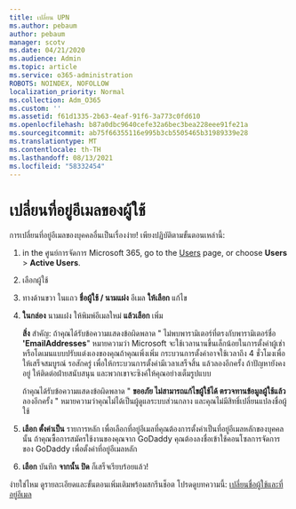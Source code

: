 ```yaml
---
title: เปลี่ยน UPN
ms.author: pebaum
author: pebaum
manager: scotv
ms.date: 04/21/2020
ms.audience: Admin
ms.topic: article
ms.service: o365-administration
ROBOTS: NOINDEX, NOFOLLOW
localization_priority: Normal
ms.collection: Adm_O365
ms.custom: ''
ms.assetid: f61d1335-2b63-4eaf-91f6-3a773c0fd610
ms.openlocfilehash: b87a0dbc9640cefe32a6bec3bea228eee91fe21a
ms.sourcegitcommit: ab75f66355116e995b3cb5505465b31989339e28
ms.translationtype: MT
ms.contentlocale: th-TH
ms.lasthandoff: 08/13/2021
ms.locfileid: "58332454"
---
```

# <a name="change-a-users-email-address"></a>เปลี่ยนที่อยู่อีเมลของผู้ใช้

การเปลี่ยนที่อยู่อีเมลของบุคคลอื่นเป็นเรื่องง่าย! เพียงปฏิบัติตามขั้นตอนเหล่านี้:
  
1. in the ศูนย์การจัดการ Microsoft 365, go to the [Users](https://go.microsoft.com/fwlink/p/?linkid=834822) page, or choose **Users** \> **Active Users**.
    
2. เลือกผู้ใช้
    
3. ทางด้านขวา ในแถว **ชื่อผู้ใช้ / นามแฝง** อีเมล **ให้เลือก** แก้ไข
    
4. **ในกล่อง** นามแฝง ให้พิมพ์อีเมลใหม่ **แล้วเลือก** เพิ่ม
    
    **สิ่ง** สําคัญ: ถ้าคุณได้รับข้อความแสดงข้อผิดพลาด " ไม่พบพารามิเตอร์ที่ตรงกับพารามิเตอร์ชื่อ **'EmailAddresses**" หมายความว่า Microsoft จะใช้เวลานานขึ้นเล็กน้อยในการตั้งค่าผู้เช่าหรือโดเมนแบบปรับแต่งเองของคุณถ้าคุณเพิ่งเพิ่ม กระบวนการตั้งค่าอาจใช้เวลาถึง 4 ชั่วโมงเพื่อให้เสร็จสมบูรณ์ รอสักครู่ เพื่อให้กระบวนการตั้งค่ามีเวลาเสร็จสิ้น แล้วลองอีกครั้ง ถ้าปัญหายังคงอยู่ ให้ติดต่อฝ่ายสนับสนุน และพวกเขาจะซิงค์ให้คุณอย่างเต็มรูปแบบ
    
    ถ้าคุณได้รับข้อความแสดงข้อผิดพลาด " **ขออภัย ไม่สามารถแก้ไขผู้ใช้ได้ ตรวจทานข้อมูลผู้ใช้แล้ว** ลองอีกครั้ง " หมายความว่าคุณไม่ได้เป็นผู้ดูแลระบบส่วนกลาง และคุณไม่มีสิทธิ์เปลี่ยนแปลงชื่อผู้ใช้
    
5. **เลือก ตั้งค่าเป็น** รายการหลัก เพื่อเลือกที่อยู่อีเมลที่คุณต้องการตั้งค่าเป็นที่อยู่อีเมลหลักของบุคคลนั้น ถ้าคุณซื้อการสมัครใช้งานของคุณจาก GoDaddy คุณต้องลงชื่อเข้าใช้คอนโซลการจัดการของ GoDaddy เพื่อตั้งค่าที่อยู่อีเมลหลัก 
    
6. **เลือก** บันทึก **จากนั้น ปิด** ก็เสร็จเรียบร้อยแล้ว!
    
ง่ายใช่ไหม ดูรายละเอียดและขั้นตอนเพิ่มเติมพร้อมสกรีนช็อต โปรดดูบทความนี้: [เปลี่ยนชื่อผู้ใช้และที่อยู่อีเมล](https://docs.microsoft.com/microsoft-365/admin/add-users/change-a-user-name-and-email-address)
  

